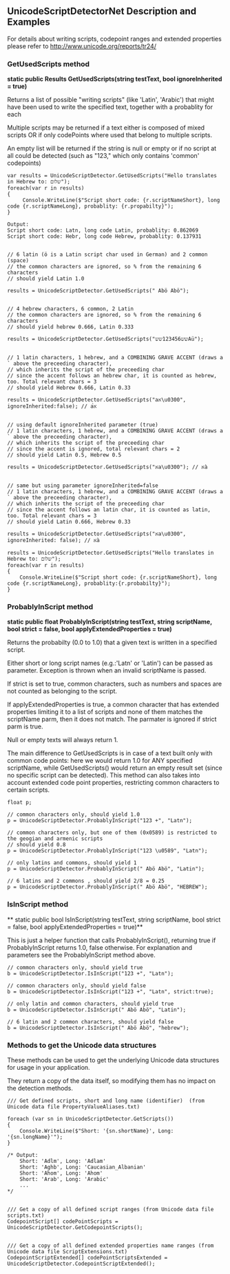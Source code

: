 ﻿## UnicodeScriptDetectorNet Description and Examples

For details about writing scripts, codepoint ranges and extended properties please refer to 
http://www.unicode.org/reports/tr24/

### GetUsedScripts method  

**static public Results GetUsedScripts(string testText, bool ignoreInherited = true)**

Returns a list of possible "writing scripts" (like 'Latin', 'Arabic') that might have been used to write the specified text, together with a probablity for each

Multiple scripts may be returned if a text either is composed of mixed scripts OR if only codePoints where used that belong
to multiple scripts.

An empty list will be returned if the string is null or empty or if no script at all could be detected (such as "123," which only contains 'common' codepoints)


    var results = UnicodeScriptDetector.GetUsedScripts("Hello translates in Hebrew to: שלום");  
    foreach(var r in results)  
    {  
         Console.WriteLine($"Script short code: {r.scriptNameShort}, long code {r.scriptNameLong}, probablity: {r.propabilty}");  
    }  

    Output:  
    Script short code: Latn, long code Latin, probablity: 0.862069  
    Script short code: Hebr, long code Hebrew, probablity: 0.137931   


    // 6 latin (ö is a Latin script char used in German) and 2 common (space)
    // the common characters are ignored, so % from the remaining 6 characters
    // should yield Latin 1.0

    results = UnicodeScriptDetector.GetUsedScripts(" Abö Abö");


    // 4 hebrew characters, 6 common, 2 Latin 
    // the common characters are ignored, so % from the remaining 6 characters
    // should yield hebrew 0.666, Latin 0.333

    results = UnicodeScriptDetector.GetUsedScripts("שש123456ששAü");


    // 1 latin characters, 1 hebrew, and a COMBINING GRAVE ACCENT (draws a ` above the preceeding character),
    // which inherits the script of the preceeding char
    // since the accent follows an hebrew char, it is counted as hebrew, too. Total relevant chars = 3
    // should yield Hebrew 0.666, Latin 0.33

    results = UnicodeScriptDetector.GetUsedScripts("aא\u0300", ignoreInherited:false); // aא̀


	// using default ignoreInherited parameter (true)
    // 1 latin characters, 1 hebrew, and a COMBINING GRAVE ACCENT (draws a ` above the preceeding character),
    // which inherits the script of the preceeding char
    // since the accent is ignored, total relevant chars = 2
    // should yield Latin 0.5, Hebrew 0.5

    results = UnicodeScriptDetector.GetUsedScripts("אa\u0300"); // אà


    // same but using parameter ignoreInherited=false
    // 1 latin characters, 1 hebrew, and a COMBINING GRAVE ACCENT (draws a ` above the preceeding character),
    // which inherits the script of the preceeding char
    // since the accent follows an latin char, it is counted as latin, too. Total relevant chars = 3
    // should yield Latin 0.666, Hebrew 0.33

    results = UnicodeScriptDetector.GetUsedScripts("אa\u0300", ignoreInherited: false); // אà

    results = UnicodeScriptDetector.GetUsedScripts("Hello translates in Hebrew to: שלום");
    foreach(var r in results)
    {
        Console.WriteLine($"Script short code: {r.scriptNameShort}, long code {r.scriptNameLong}, probablity:{r.probabilty}");
    }



### ProbablyInScript method  
**static public float ProbablyInScript(string testText, string scriptName, bool strict = false, bool applyExtendedProperties = true)**

Returns the probabilty (0.0 to 1.0) that a given text is written in a specified script.

Either short or long script names (e.g.:'Latn' or 'Latin') can be passed as parameter. Exception is thrown when an invalid scriptName is passed.

If strict is set to true, common characters, such as numbers and spaces are not counted as belonging to the script.

If applyExtendedProperties is true, a common character that has extended properties limiting it to a list of scripts and none of them matches the scriptName parm, then it does not match. The parmater is ignored if strict parm is true.

Null or empty texts will always return 1.

The main difference to GetUsedScripts is in case of a text built only with common code points:
here we would return 1.0 for ANY specified scriptName, while GetUsedScripts() would return an empty result set (since no specific script can be detected).
This method can also takes into account extended code point properties, restricting common characters
to certain scripts.

    float p;
            
    // common characters only, should yield 1.0
    p = UnicodeScriptDetector.ProbablyInScript("123 +", "Latn");

    // common characters only, but one of them (0x0589) is restricted to the geogian and armenic scripts 
    // should yield 0.8
    p = UnicodeScriptDetector.ProbablyInScript("123 \u0589", "Latn");           

    // only latins and commons, should yield 1
    p = UnicodeScriptDetector.ProbablyInScript(" Abö Abö", "Latin");

    // 6 latins and 2 commons , should yield 2/8 = 0.25
    p = UnicodeScriptDetector.ProbablyInScript(" Abö Abö", "HEBREW");



### IsInScript method  

**        static public bool IsInScript(string testText, string scriptName, bool strict = false, bool applyExtendedProperties = true)**

This is just a helper function that calls ProbablyInScript(), returning true if ProbablyInScript returns 1.0, false otherwise.
For explanation and parameters see the ProbablyInScript method above. 

    // common characters only, should yield true
    b = UnicodeScriptDetector.IsInScript("123 +", "Latn");

    // common characters only, should yield false
    b = UnicodeScriptDetector.IsInScript("123 +", "Latn", strict:true);

    // only latin and common characters, should yield true
    b = UnicodeScriptDetector.IsInScript(" Abö Abö", "Latin");

    // 6 latin and 2 common characters, should yield false
    b = UnicodeScriptDetector.IsInScript(" Abö Abö", "hebrew");


### Methods to get the Unicode data structures
These methods can be used to get the underlying Unicode data structures for usage in your application.

They return a copy of the data itself, so modifying them has no impact on the detection methods.

	/// Get defined scripts, short and long name (identifier)  (from Unicode data file PropertyValueAliases.txt)

    foreach (var sn in UnicodeScriptDetector.GetScripts())
    {
        Console.WriteLine($"Short: '{sn.shortName}', Long: '{sn.longName}'");
    }

    /* Output:
        Short: 'Adlm', Long: 'Adlam'
        Short: 'Aghb', Long: 'Caucasian_Albanian'
        Short: 'Ahom', Long: 'Ahom'
        Short: 'Arab', Long: 'Arabic'          
        ...
    */


    /// Get a copy of all defined script ranges (from Unicode data file scripts.txt)
	CodepointScript[] codePointScripts = UnicodeScriptDetector.GetCodepointScripts();


    /// Get a copy of all defined extended properties name ranges (from Unicode data file ScriptExtensions.txt)
	CodepointScriptExtended[] codePointScriptsExtended = UnicodeScriptDetector.CodepointScriptExtended();




